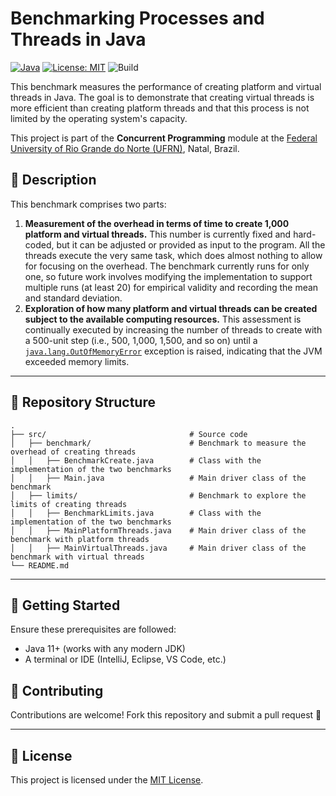 # Benchmarking Processes and Threads in Java

[![Java](https://img.shields.io/badge/Java-11%2B-orange?logo=java)](https://www.oracle.com/java/technologies/javase-downloads.html)
[![License: MIT](https://img.shields.io/badge/License-MIT-blue.svg)](LICENSE)
![Build](https://img.shields.io/badge/build-manual-lightgrey)

This benchmark measures the performance of creating platform and virtual threads in Java. The goal is to demonstrate that creating virtual threads is more efficient than creating platform threads and that this process is not limited by the operating system's capacity.

This project is part of the **Concurrent Programming** module at the [Federal University of Rio Grande do Norte (UFRN)](https://www.ufrn.br), Natal, Brazil.

## 📃 Description

This benchmark comprises two parts:

1. **Measurement of the overhead in terms of time to create 1,000 platform and virtual threads.** This number is currently fixed and hard-coded, but it can be adjusted or provided as input to the program. All the threads execute the very same task, which does almost nothing to allow for focusing on the overhead. The benchmark currently runs for only one, so future work involves modifying the implementation to support multiple runs (at least 20) for empirical validity and recording the mean and standard deviation.
2. **Exploration of how many platform and virtual threads can be created subject to the available computing resources.** This assessment is continually executed by increasing the number of threads to create with a 500-unit step (i.e., 500, 1,000, 1,500, and so on) until a [`java.lang.OutOfMemoryError`](https://docs.oracle.com/en/java/javase/23/docs/api/java.base/java/lang/OutOfMemoryError.html) exception is raised, indicating that the JVM exceeded memory limits.

---

## 📂 Repository Structure

```
.
├── src/                                # Source code
│   ├── benchmark/                      # Benchmark to measure the overhead of creating threads
│   │   ├── BenchmarkCreate.java        # Class with the implementation of the two benchmarks
│   │   ├── Main.java                   # Main driver class of the benchmark
│   ├── limits/                         # Benchmark to explore the limits of creating threads
│   │   ├── BenchmarkLimits.java        # Class with the implementation of the two benchmarks
│   │   ├── MainPlatformThreads.java    # Main driver class of the benchmark with platform threads
│   │   ├── MainVirtualThreads.java     # Main driver class of the benchmark with virtual threads
└── README.md
```

---

## 🚀 Getting Started

Ensure these prerequisites are followed:

- Java 11+ (works with any modern JDK)
- A terminal or IDE (IntelliJ, Eclipse, VS Code, etc.)

## 🤝 Contributing

Contributions are welcome! Fork this repository and submit a pull request 🚀

---

## 📜 License

This project is licensed under the [MIT License](LICENSE).
